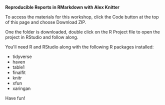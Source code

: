 **Reproducible Reports in RMarkdown with Alex Knitter**

To access the materials for this workshop, click the Code button at the top of this page and choose Download ZIP.

One the folder is downloaded, double click on the R Project file to open the project in RStudio and follow along.

You'll need R and RStudio along with the following R packages installed:

* tidyverse
* haven
* table1
* finalfit
* knitr
* xfun
* xaringan

Have fun!
